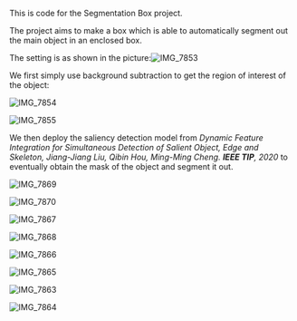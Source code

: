 This is code for the Segmentation Box project.

The project aims to make a box which is able to automatically segment out the main object in an enclosed box.

The setting is as shown in the picture:![IMG_7853](https://github.com/A-Zenith/SegBox/blob/main/imgs/IMG_7853.PNG)

We first simply use background subtraction to get the region of interest of the object:

![IMG_7854](https://github.com/A-Zenith/SegBox/blob/main/imgs/IMG_7854.JPG)

![IMG_7855](https://github.com/A-Zenith/SegBox/blob/main/imgs/IMG_7856.PNG)

We then deploy the saliency detection model from *Dynamic Feature Integration for Simultaneous Detection of Salient Object, Edge and Skeleton, Jiang-Jiang Liu, Qibin Hou, Ming-Ming Cheng. **IEEE TIP**, 2020* to eventually obtain the mask of the object and segment it out.



![IMG_7869](https://github.com/A-Zenith/SegBox/blob/main/imgs/IMG_7869.PNG)

![IMG_7870](https://github.com/A-Zenith/SegBox/blob/main/imgs/IMG_7870.PNG)

![IMG_7867](https://github.com/A-Zenith/SegBox/blob/main/imgs/IMG_7867.PNG)

![IMG_7868](https://github.com/A-Zenith/SegBox/blob/main/imgs/IMG_7868.PNG)

![IMG_7866](https://github.com/A-Zenith/SegBox/blob/main/imgs/IMG_7866.PNG)

![IMG_7865](https://github.com/A-Zenith/SegBox/blob/main/imgs/IMG_7865.PNG)

![IMG_7863](https://github.com/A-Zenith/SegBox/blob/main/imgs/IMG_7863.PNG)

![IMG_7864](https://github.com/A-Zenith/SegBox/blob/main/imgs/IMG_7864.PNG)

